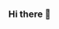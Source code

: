 ### Hi there 👋

<!--
![header](https://capsule-render.vercel.app/api?type=waving&color=003acc&text=Jinwoo-Cho&height=150&animation=fadeIn&fontAlignY=35&fontSize=40)
!-->
<!--
**jinoo0306/jinoo0306** is a ✨ _special_ ✨ repository because its `README.md` (this file) appears on your GitHub profile.

Here are some ideas to get you started:

- 🔭 I’m currently working on ...
- 🌱 I’m currently learning ...
- 👯 I’m looking to collaborate on ...
- 🤔 I’m looking for help with ...
- 💬 Ask me about ...
- 📫 How to reach me: ...
- 😄 Pronouns: ...
- ⚡ Fun fact: ...
-->
